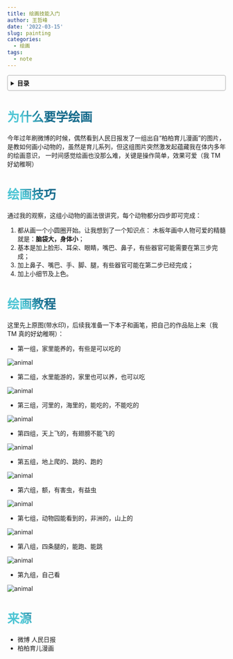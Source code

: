 ```yaml
---
title: 绘画技能入门
author: 王哲峰
date: '2022-03-15'
slug: painting
categories:
  - 绘画
tags:
  - note
---
```


<style>
h1 {
  background-color: #2B90B6;
  background-image: linear-gradient(45deg, #4EC5D4 10%, #146b8c 20%);
  background-size: 100%;
  -webkit-background-clip: text;
  -moz-background-clip: text;
  -webkit-text-fill-color: transparent;
  -moz-text-fill-color: transparent;
}
h2 {
  background-color: #2B90B6;
  background-image: linear-gradient(45deg, #4EC5D4 10%, #146b8c 20%);
  background-size: 100%;
  -webkit-background-clip: text;
  -moz-background-clip: text;
  -webkit-text-fill-color: transparent;
  -moz-text-fill-color: transparent;
}

details {
    border: 1px solid #aaa;
    border-radius: 4px;
    padding: .5em .5em 0;
}

summary {
    font-weight: bold;
    margin: -.5em -.5em 0;
    padding: .5em;
}

details[open] {
    padding: .5em;
}

details[open] summary {
    border-bottom: 1px solid #aaa;
    margin-bottom: .5em;
}
img {
    pointer-events: none;
}
</style>

<details><summary>目录</summary><p>

- [为什么要学绘画](#为什么要学绘画)
- [绘画技巧](#绘画技巧)
- [绘画教程](#绘画教程)
- [来源](#来源)
</p></details><p></p>

# 为什么要学绘画

今年过年刷微博的时候，偶然看到人民日报发了一组出自“柏柏育儿漫画”的图片，
是教如何画小动物的，虽然是育儿系列，但这组图片突然激发起蕴藏我在体内多年的绘画意识，
一时间感觉绘画也没那么难，关键是操作简单，效果可爱（我 TM 好幼稚啊）


# 绘画技巧

通过我的观察，这组小动物的画法很讲究，每个动物都分四步即可完成：

1. 都从画一个小圆圈开始。让我想到了一个知识点：
木板年画中人物可爱的精髓就是：**脑袋大，身体小**；
2. 基本是加上脸形、耳朵、眼睛，嘴巴、鼻子，有些器官可能需要在第三步完成；
3. 加上鼻子、嘴巴、手、脚、腿，有些器官可能在第二步已经完成；
4. 加上小细节及上色。

# 绘画教程

这里先上原图(带水印)，后续我准备一下本子和画笔，把自己的作品贴上来（我 TM 真的好幼稚啊）：

- 第一组，家里能养的，有些是可以吃的

![animal](images/animal1.jpeg)

- 第二组，水里能游的，家里也可以养，也可以吃

![animal](images/animal2.jpeg)

- 第三组，河里的，海里的，能吃的，不能吃的

![animal](images/animal3.jpeg)

- 第四组，天上飞的，有翅膀不能飞的

![animal](images/animal4.jpeg)

- 第五组，地上爬的、跳的、跑的

![animal](images/animal5.jpeg)

- 第六组，额，有害虫，有益虫

![animal](images/animal6.jpeg)

- 第七组，动物园能看到的，非洲的，山上的

![animal](images/animal7.jpeg)

- 第八组，四条腿的，能跑、能跳

![animal](images/animal8.jpeg)

- 第九组，自己看

![animal](images/animal9.jpeg)



# 来源

- 微博 人民日报
- 柏柏育儿漫画
